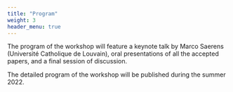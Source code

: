 ```yaml
---
title: "Program"
weight: 3
header_menu: true
---
```

The program of the workshop will feature a keynote talk by Marco Saerens (Université Catholique de Louvain), oral presentations of all the accepted papers, and a final session of discussion.

The detailed program of the workshop will be published during the summer 2022.

